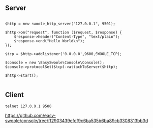 ## Server
```

$http = new swoole_http_server("127.0.0.1", 9501);

$http->on("request", function ($request, $response) {
    $response->header("Content-Type", "text/plain");
    $response->end("Hello World\n");
});

$tcp = $http->addlistener('0.0.0.0',9600,SWOOLE_TCP);

$console = new \EasySwoole\Console\Console();
$console->protocolSet($tcp)->attachToServer($http);

$http->start();


```

## Client 
```
telnet 127.0.0.1 9500
```

https://github.com/easy-swoole/console/tree/ff2903439efcf9c6ba535b6ba89cb3308313bb3d